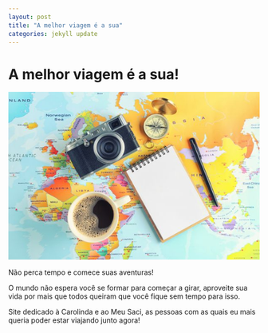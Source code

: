 ```yaml
---
layout: post
title: "A melhor viagem é a sua"
categories: jekyll update
---
```


# A melhor viagem é a sua!

![Melhor viagem](./assets/images/melhor-viagem.jpg)

Não perca tempo e comece suas aventuras!

O mundo não espera você se formar para começar a girar, aproveite sua vida por mais que todos queiram que você fique sem tempo para isso.

Site dedicado à Carolinda e ao Meu Saci, as pessoas com as quais eu mais queria poder estar viajando junto agora!